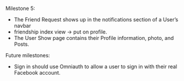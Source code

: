 Milestone 5:

- The Friend Request shows up in the notifications section of a User’s navbar
- friendship index view -> put on profile.
- The User Show page contains their Profile information, photo, and Posts.


Future milestones:

- Sign in should use Omniauth to allow a user to sign in with their real Facebook account.